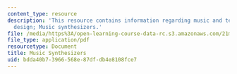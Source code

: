 ```yaml
---
content_type: resource
description: 'This resource contains information regarding music and technology: Sound
  design; Music synthesizers.'
file: /media/https%3A/open-learning-course-data-rc.s3.amazonaws.com/21m-380-music-and-technology-sound-design-spring-2016/bdda40b73966568e87dfdb4e8108fce7_MIT21M_380S16_Lec25.pdf
file_type: application/pdf
resourcetype: Document
title: Music Synthesizers
uid: bdda40b7-3966-568e-87df-db4e8108fce7
---
```

